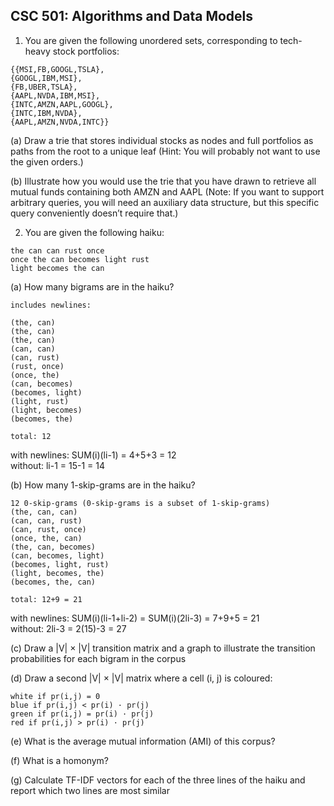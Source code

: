 ## CSC 501: Algorithms and Data Models

1. You are given the following unordered sets, corresponding to tech-heavy stock portfolios:
```
{{MSI,FB,GOOGL,TSLA},
{GOOGL,IBM,MSI},
{FB,UBER,TSLA},
{AAPL,NVDA,IBM,MSI},
{INTC,AMZN,AAPL,GOOGL},
{INTC,IBM,NVDA},
{AAPL,AMZN,NVDA,INTC}}
```
(a) Draw a trie that stores individual stocks as nodes and full portfolios as paths from the root to a unique leaf (Hint: You will probably not want to use the given orders.)

(b) Illustrate how you would use the trie that you have drawn to retrieve all mutual funds containing both AMZN and AAPL (Note: If you want to support arbitrary queries, you will need an auxiliary data structure, but this specific query conveniently doesn’t require that.)

2. You are given the following haiku:
```
the can can rust once
once the can becomes light rust
light becomes the can
```
(a) How many bigrams are in the haiku?
```
includes newlines:

(the, can)
(the, can)
(the, can)
(can, can)
(can, rust)
(rust, once)
(once, the)
(can, becomes)
(becomes, light)
(light, rust)
(light, becomes)
(becomes, the)

total: 12
```
with newlines: SUM(i)(li-1) = 4+5+3 = 12<br>
without: li-1 = 15-1 = 14

(b) How many 1-skip-grams are in the haiku?
```
12 0-skip-grams (0-skip-grams is a subset of 1-skip-grams)
(the, can, can)
(can, can, rust)
(can, rust, once)
(once, the, can)
(the, can, becomes)
(can, becomes, light)
(becomes, light, rust)
(light, becomes, the)
(becomes, the, can)

total: 12+9 = 21
```
with newlines: SUM(i)(li-1+li-2) = SUM(i)(2li-3) = 7+9+5 = 21<br>
without: 2li-3 = 2(15)-3 = 27

(c) Draw a |V| × |V| transition matrix and a graph to illustrate the transition probabilities for each bigram in the corpus

(d) Draw a second |V| × |V| matrix where a cell (i, j) is coloured:
```
white if pr(i,j) = 0
blue if pr(i,j) < pr(i) · pr(j)
green if pr(i,j) = pr(i) · pr(j)
red if pr(i,j) > pr(i) · pr(j)
```

(e) What is the average mutual information (AMI) of this corpus?

(f) What is a homonym?

(g) Calculate TF-IDF vectors for each of the three lines of the haiku and report which
two lines are most similar
